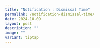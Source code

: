```yaml
---
title: "Notification : Dismissal Time"
permalink: /notification-dismissal-time/
date: 2024-10-09
layout: post
description: ""
image: ""
variant: tiptap
---
```

